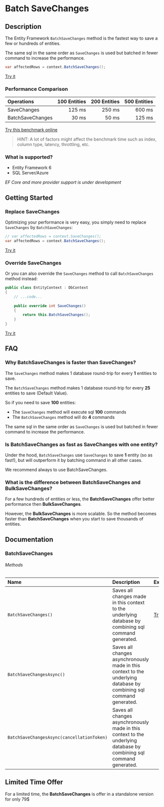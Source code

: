 # Batch SaveChanges

## Description

The Entity Framework `BatchSaveChanges` method is the fastest way to save a few or hundreds of entities.

The same sql in the same order as `SaveChanges` is used but batched in fewer command to increase the performance.

```csharp
var affectedRows = context.BatchSaveChanges();
```
[Try it](https://dotnetfiddle.net/hHLUnp)

### Performance Comparison

| Operations       | 100 Entities | 200 Entities | 500 Entities |
| :--------------- | -----------: | -----------: | -----------: |
| SaveChanges      | 125 ms       | 250 ms       | 600 ms       |
| BatchSaveChanges | 30 ms        | 50 ms        | 125 ms       |

[Try this benchmark online](https://dotnetfiddle.net/qCVyzm)

> HINT: A lot of factors might affect the benchmark time such as index, column type, latency, throttling, etc.

### What is supported?
- Entity Framework 6
- SQL Server/Azure

_EF Core and more provider support is under development_

## Getting Started

### Replace SaveChanges
Optimizing your performance is very easy, you simply need to replace `SaveChanges` by `BatchSaveChanges`:

```csharp
// var affectedRows = context.SaveChanges();
var affectedRows = context.BatchSaveChanges();
```
[Try it](https://dotnetfiddle.net/8f4foP)

### Override SaveChanges
Or you can also override the `SaveChanges` method to call `BatchSaveChanges` method instead:

```csharp
public class EntityContext : DbContext
{
    // ...code...
    
    public override int SaveChanges()
    {
        return this.BatchSaveChanges();
    }
}
```
[Try it](https://dotnetfiddle.net/I3h9XM)

## FAQ

### Why BatchSaveChanges is faster than SaveChanges?
The `SaveChanges` method makes 1 database round-trip for every **1** entities to save.

The `BatchSaveChanges` method makes 1 database round-trip for every **25** entities to save (Default Value).

So if you need to save **100** entities:
- The `SaveChanges` method will execute sql **100** commands
- The `BatchSaveChanges` method will do **4** commands

The same sql in the same order as `SaveChanges` is used but batched in fewer command to increase the performance.

### Is BatchSaveChanges as fast as SaveChanges with one entity?

Under the hood, `BatchSaveChanges` use `SaveChanges` to save **1** entity (so as fast!), but will outperform it by batching command in all other cases.

We recommend always to use BatchSaveChanges.

### What is the difference between BatchSaveChanges and BulkSaveChanges?
For a few hundreds of entities or less, the **BatchSaveChanges** offer better performance then **BulkSaveChanges**.

However, the **BulkSaveChanges** is more scalable. So the method becomes faster than **BatchSaveChanges** when you start to save thousands of entities.

## Documentation

### BatchSaveChanges

###### Methods

| Name | Description | Example |
| :--- | :---------- | :------ |
| `BatchSaveChanges()` | Saves all changes made in this context to the underlying database by combining sql command generated. | [Try it](https://dotnetfiddle.net/kCl8oB) |
| `BatchSaveChangesAsync()` | Saves all changes asynchronously made in this context to the underlying database by combining sql command generated. | |
| `BatchSaveChangesAsync(cancellationToken)` | Saves all changes asynchronously made in this context to the underlying database by combining sql command generated. | |

## Limited Time Offer
For a limited time, the **BatchSaveChanges** is offer in a standalone version for only 79$
